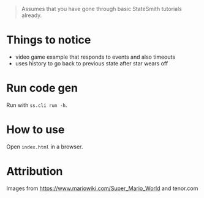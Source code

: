 > Assumes that you have gone through basic StateSmith tutorials already.

# Things to notice
- video game example that responds to events and also timeouts
- uses history to go back to previous state after star wears off

# Run code gen
Run with `ss.cli run -h`.

# How to use
Open `index.html` in a browser.

# Attribution
Images from https://www.mariowiki.com/Super_Mario_World and tenor.com
